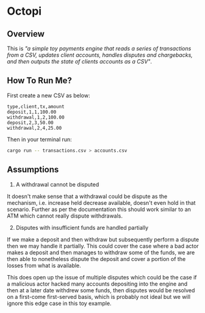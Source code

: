 # Octopi

## Overview

This is _"a simple toy payments engine that reads a series of transactions
from a CSV, updates client accounts, handles disputes and chargebacks, and then outputs the
state of clients accounts as a CSV"_.

## How To Run Me?

First create a new CSV as below:

```csv
type,client,tx,amount
deposit,1,1,100.00
withdrawal,1,2,100.00
deposit,2,3,50.00
withdrawal,2,4,25.00
```

Then in your terminal run:

```bash
cargo run -- transactions.csv > accounts.csv
```

## Assumptions

1. A withdrawal cannot be disputed

It doesn't make sense that a withdrawal could be dispute as the mechanism, i.e. increase held decrease available, doesn't even hold in that scenario. Further as per the documentation this should work similar to an ATM which cannot really dispute withdrawals.

2. Disputes with insufficient funds are handled partially

If we make a deposit and then withdraw but subsequently perform a dispute then we may handle it partially. This could cover the case where a bad actor makes a deposit and then manages to withdraw some of the funds, we are then able to nonetheless dispute the deposit and cover a portion of the losses from what is available.

This does open up the issue of multiple disputes which could be the case if a malicious actor hacked many accounts depositing into the engine and then at a later date withdrew some funds, then disputes would be resolved on a first-come first-served basis, which is probably not ideal but we will ignore this edge case in this toy example.
